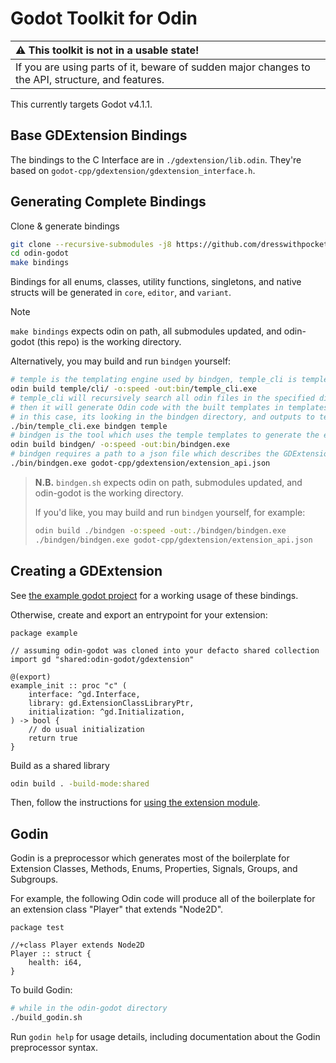 # Godot Toolkit for Odin

| :warning: This toolkit is not in a usable state!                                                  |
|:--------------------------------------------------------------------------------------------------|
| If you are using parts of it, beware of sudden major changes to the API, structure, and features. |

This currently targets Godot v4.1.1.

## Base GDExtension Bindings

The bindings to the C Interface are in `./gdextension/lib.odin`. They're based on `godot-cpp/gdextension/gdextension_interface.h`.

## Generating Complete Bindings

Clone & generate bindings
```sh
git clone --recursive-submodules -j8 https://github.com/dresswithpockets/odin-godot
cd odin-godot
make bindings
```

Bindings for all enums, classes, utility functions, singletons, and native structs will be generated in `core`, `editor`, and `variant`. 

> [!NOTE]
> `make bindings` expects odin on path, all submodules updated, and odin-godot (this repo) is the working directory.

Alternatively, you may build and run `bindgen` yourself:
```sh
# temple is the templating engine used by bindgen, temple_cli is temple's preprocessor.
odin build temple/cli/ -o:speed -out:bin/temple_cli.exe
# temple_cli will recursively search all odin files in the specified directory for usages of `compiled` and `compiled_inline`,
# then it will generate Odin code with the built templates in templates.odin, in the specified directory.
# in this case, its looking in the bindgen directory, and outputs to temple/templates.odin.
./bin/temple_cli.exe bindgen temple
# bindgen is the tool which uses the temple templates to generate the entire GDExtension binding
odin build bindgen/ -o:speed -out:bin/bindgen.exe
# bindgen requires a path to a json file which describes the GDExtension API. There is already one in godot-cpp.
./bin/bindgen.exe godot-cpp/gdextension/extension_api.json
```

> **N.B.** `bindgen.sh` expects odin on path, submodules updated, and odin-godot is the working directory.
>
> If you'd like, you may build and run `bindgen` yourself, for example:
> ```sh
> odin build ./bindgen -o:speed -out:./bindgen/bindgen.exe
> ./bindgen/bindgen.exe godot-cpp/gdextension/extension_api.json
> ```

## Creating a GDExtension

See [the example godot project](example_project/) for a working usage of these bindings.

Otherwise, create and export an entrypoint for your extension:

```odin
package example

// assuming odin-godot was cloned into your defacto shared collection
import gd "shared:odin-godot/gdextension"

@(export)
example_init :: proc "c" (
    interface: ^gd.Interface,
    library: gd.ExtensionClassLibraryPtr,
    initialization: ^gd.Initialization,
) -> bool {
    // do usual initialization
    return true
}
```

Build as a shared library
```sh
odin build . -build-mode:shared
```

Then, follow the instructions for [using the extension module](https://docs.godotengine.org/en/stable/tutorials/scripting/gdextension/gdextension_cpp_example.html#using-the-gdextension-module).

## Godin

Godin is a preprocessor which generates most of the boilerplate for Extension Classes, Methods, Enums, Properties, Signals, Groups, and Subgroups.

For example, the following Odin code will produce all of the boilerplate for an extension class "Player" that extends "Node2D".
```odin
package test

//+class Player extends Node2D
Player :: struct {
    health: i64,
}
```

To build Godin:
```sh
# while in the odin-godot directory
./build_godin.sh
```

Run `godin help` for usage details, including documentation about the Godin preprocessor syntax.
